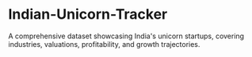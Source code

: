 # Indian-Unicorn-Tracker
A comprehensive dataset showcasing India's unicorn startups, covering industries, valuations, profitability, and growth trajectories.






